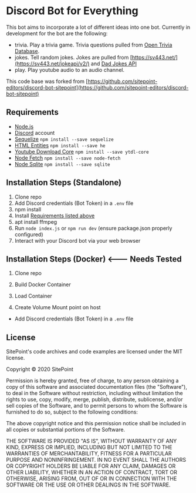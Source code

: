 # Discord Bot for Everything

This bot aims to incorporate a lot of different ideas into one bot. Currently in development for the bot are the following:
 - trivia. Play a trivia game. Trivia questions pulled from [Open Trivia Database](https://theopentdb.com).
 - jokes. Tell random jokes. Jokes are pulled from [https://sv443.net/](https://sv443.net/jokeapi/v2/) and [Dad Jokes API](https://github.com/KegenGuyll/DadJokes)
 - play. Play youtube audio to an audio channel.

This code base was forked from [https://github.com/sitepoint-editors/discord-bot-sitepoint](https://github.com/sitepoint-editors/discord-bot-sitepoint)

## Requirements

- [Node.js](http://nodejs.org/)
- [Discord](https://discordapp.com/) account
- [Sequelize](https://sequelize.org) `npm install --save sequelize`
- [HTML Entities](https://github.com/mathiasbynens/he) `npm install --save he`
- [Youtube Download Core](https://github.com/fent/node-ytdl-core) `npm install --save ytdl-core`
- [Node Fetch](https://github.com/node-fetch/node-fetch) `npm install --save node-fetch`
- [Node Sqlite](https://github.com/kriasoft/node-sqlite) `npm install --save sqlite`

## Installation Steps (Standalone)

1. Clone repo
2. Add Discord credentials (Bot Token) in a `.env` file
3. npm install
4. Install [Requirements listed above](README.md#requirements)
5. apt install ffmpeg
6. Run `node index.js` or `npm run dev` (ensure package.json properly configured)
7. Interact with your Discord bot via your web browser

## Installation Steps (Docker) <--- Needs Tested

1. Clone repo
3. Build Docker Container

4. Load Container

5. Create Volume Mount point on host
- Add Discord credentials (Bot Token) in a `.env` file

## License

SitePoint's code archives and code examples are licensed under the MIT license.

Copyright © 2020 SitePoint

Permission is hereby granted, free of charge, to any person obtaining a copy of this software and associated documentation files (the "Software"), to deal in the Software without restriction, including without limitation the rights to use, copy, modify, merge, publish, distribute, sublicense, and/or sell copies of the Software, and to permit persons to whom the Software is furnished to do so, subject to the following conditions:

The above copyright notice and this permission notice shall be included in all copies or substantial portions of the Software.

THE SOFTWARE IS PROVIDED "AS IS", WITHOUT WARRANTY OF ANY KIND, EXPRESS OR IMPLIED, INCLUDING BUT NOT LIMITED TO THE WARRANTIES OF MERCHANTABILITY, FITNESS FOR A PARTICULAR PURPOSE AND NONINFRINGEMENT. IN NO EVENT SHALL THE AUTHORS OR COPYRIGHT HOLDERS BE LIABLE FOR ANY CLAIM, DAMAGES OR OTHER LIABILITY, WHETHER IN AN ACTION OF CONTRACT, TORT OR OTHERWISE, ARISING FROM, OUT OF OR IN CONNECTION WITH THE SOFTWARE OR THE USE OR OTHER DEALINGS IN THE SOFTWARE.
